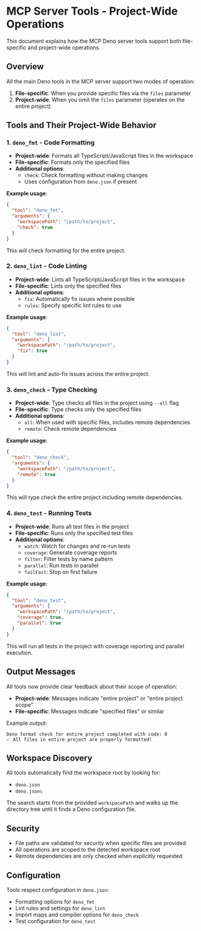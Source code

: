 # MCP Server Tools - Project-Wide Operations

This document explains how the MCP Deno server tools support both file-specific and project-wide operations.

## Overview

All the main Deno tools in the MCP server support two modes of operation:

1. **File-specific**: When you provide specific files via the `files` parameter
2. **Project-wide**: When you omit the `files` parameter (operates on the entire project)

## Tools and Their Project-Wide Behavior

### 1. `deno_fmt` - Code Formatting

- **Project-wide**: Formats all TypeScript/JavaScript files in the workspace
- **File-specific**: Formats only the specified files
- **Additional options**:
  - `check`: Check formatting without making changes
  - Uses configuration from `deno.json` if present

**Example usage**:

```json
{
  "tool": "deno_fmt",
  "arguments": {
    "workspacePath": "/path/to/project",
    "check": true
  }
}
```

This will check formatting for the entire project.

### 2. `deno_lint` - Code Linting

- **Project-wide**: Lints all TypeScript/JavaScript files in the workspace
- **File-specific**: Lints only the specified files
- **Additional options**:
  - `fix`: Automatically fix issues where possible
  - `rules`: Specify specific lint rules to use

**Example usage**:

```json
{
  "tool": "deno_lint",
  "arguments": {
    "workspacePath": "/path/to/project",
    "fix": true
  }
}
```

This will lint and auto-fix issues across the entire project.

### 3. `deno_check` - Type Checking

- **Project-wide**: Type checks all files in the project using `--all` flag
- **File-specific**: Type checks only the specified files
- **Additional options**:
  - `all`: When used with specific files, includes remote dependencies
  - `remote`: Check remote dependencies

**Example usage**:

```json
{
  "tool": "deno_check",
  "arguments": {
    "workspacePath": "/path/to/project",
    "remote": true
  }
}
```

This will type check the entire project including remote dependencies.

### 4. `deno_test` - Running Tests

- **Project-wide**: Runs all test files in the project
- **File-specific**: Runs only the specified test files
- **Additional options**:
  - `watch`: Watch for changes and re-run tests
  - `coverage`: Generate coverage reports
  - `filter`: Filter tests by name pattern
  - `parallel`: Run tests in parallel
  - `failFast`: Stop on first failure

**Example usage**:

```json
{
  "tool": "deno_test",
  "arguments": {
    "workspacePath": "/path/to/project",
    "coverage": true,
    "parallel": true
  }
}
```

This will run all tests in the project with coverage reporting and parallel execution.

## Output Messages

All tools now provide clear feedback about their scope of operation:

- **Project-wide**: Messages indicate "entire project" or "entire project scope"
- **File-specific**: Messages indicate "specified files" or similar

Example output:

```
Deno format check for entire project completed with code: 0
✅ All files in entire project are properly formatted!
```

## Workspace Discovery

All tools automatically find the workspace root by looking for:

- `deno.json`
- `deno.jsonc`

The search starts from the provided `workspacePath` and walks up the directory tree until it finds a Deno configuration file.

## Security

- File paths are validated for security when specific files are provided
- All operations are scoped to the detected workspace root
- Remote dependencies are only checked when explicitly requested

## Configuration

Tools respect configuration in `deno.json`:

- Formatting options for `deno_fmt`
- Lint rules and settings for `deno_lint`
- Import maps and compiler options for `deno_check`
- Test configuration for `deno_test`
